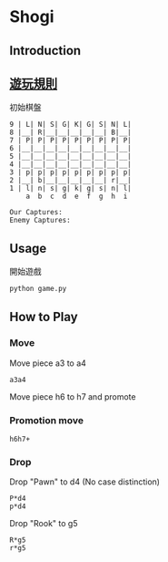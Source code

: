 # Shogi

## Introduction
[遊玩規則](https://zh.wikipedia.org/zh-tw/%E6%97%A5%E6%9C%AC%E5%B0%86%E6%A3%8B)
---
初始棋盤
```
9 | L| N| S| G| K| G| S| N| L|
8 |__| R|__|__|__|__|__| B|__|
7 | P| P| P| P| P| P| P| P| P|
6 |__|__|__|__|__|__|__|__|__|
5 |__|__|__|__|__|__|__|__|__|
4 |__|__|__|__|__|__|__|__|__|
3 | p| p| p| p| p| p| p| p| p|
2 |__| b|__|__|__|__|__| r|__|
1 | l| n| s| g| k| g| s| n| l|
    a  b  c  d  e  f  g  h  i

Our Captures:
Enemy Captures:
```
## Usage

開始遊戲
```bash
python game.py
```

## How to Play
### Move

Move piece a3 to a4
```
a3a4
```

Move piece h6 to h7 and promote
### Promotion move
```
h6h7+
```

### Drop
Drop "Pawn" to d4 (No case distinction)
```
P*d4
p*d4
```
Drop "Rook" to g5
```
R*g5
r*g5
```